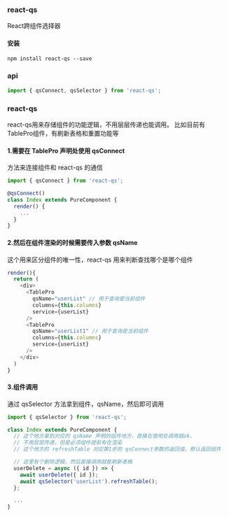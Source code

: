 ### react-qs
React跨组件选择器

#### 安装
```
npm install react-qs --save
```

### api
```js
import { qsConnect, qsSelector } from 'react-qs';
```

### react-qs
react-qs用来存储组件的功能逻辑，不用层层传递也能调用。
比如目前有 TablePro组件，有刷新表格和重置功能等

#### 1.需要在 TablePro 声明处使用 qsConnect
方法来连接组件和 react-qs 的通信
```js
import { qsConnect } from 'react-qs';

@qsConnect()
class Index extends PureComponent {
  render() {
    ...
  }
}
```

#### 2.然后在组件渲染的时候需要传入参数 qsName
这个用来区分组件的唯一性，react-qs 用来判断查找哪个是哪个组件
```js
render(){
  return (
    <div>
      <TablePro
        qsName="userList" // 用于查询是当前组件
        columns={this.columns}
        service={userList}
      />
      <TablePro
        qsName="userList1" // 用于查询是当前组件
        columns={this.columns}
        service={userList}
      />
    </div>
  )
}
```

#### 3.组件调用
通过 qsSelector 方法拿到组件，qsName，然后即可调用
```js
import { qsSelector } from 'react-qs';

class Index extends PureComponent {
  // 这个地方拿到对应的 qsName 声明的组件地方，直接在使用处调用就ok，
  // 不用层层传递，但是必须组件提前有在渲染
  // 这个地方的 refreshTable 对应第1步的 qsConnect参数的返回值，默认返回组件

  // 这里有个删除逻辑，然后直接调用就能刷新表格
  userDelete = async ({ id }) => {
    await userDelete({ id });
    await qsSelector('userList').refreshTable();
  };

  ...
}
```


